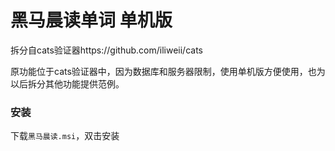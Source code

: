 # 黑马晨读单词 单机版

拆分自cats验证器https://github.com/iliweii/cats

原功能位于cats验证器中，因为数据库和服务器限制，使用单机版方便使用，也为以后拆分其他功能提供范例。

### 安装

下载`黑马晨读.msi`，双击安装